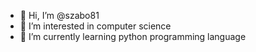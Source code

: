 - 👋 Hi, I’m @szabo81
- 👀 I’m interested in computer science
- 🌱 I’m currently learning python programming language


<!---
szabo81/szabo81 is a ✨ special ✨ repository because its `README.md` (this file) appears on your GitHub profile.
You can click the Preview link to take a look at your changes.
--->
